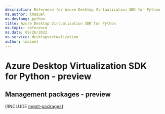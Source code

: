 ```yaml
---
description: Reference for Azure Desktop Virtualization SDK for Python
ms.author: lmazuel
ms.devlang: python
title: Azure Desktop Virtualization SDK for Python
ms.topic: reference
ms.data: 09/26/2022
ms.service: desktopvirtualization
author: lmazuel
---
```

# Azure Desktop Virtualization SDK for Python - preview

## Management packages - preview
[!INCLUDE [mgmt-packages](desktop-virtualization-mgmt-index.md)]
